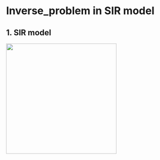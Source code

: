 # Inverse_problem in SIR model

## 1. SIR model
<img src="https://github.com/dontempty/Inverse_problem/assets/155451345/48fb09bc-691c-4171-abf7-4e6938985a8a.png" width="300" height="300"/>
